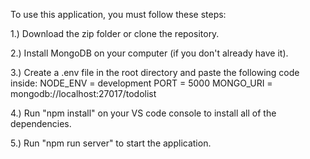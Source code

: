 To use this application, you must follow these steps:

1.) Download the zip folder or clone the repository.

2.) Install MongoDB on your computer (if you don't already have it).

3.) Create a .env file in the root directory and paste the following code inside: 
NODE_ENV = development
PORT = 5000
MONGO_URI = mongodb://localhost:27017/todolist

4.) Run "npm install" on your VS code console to install all of the dependencies.

5.) Run "npm run server" to start the application.
